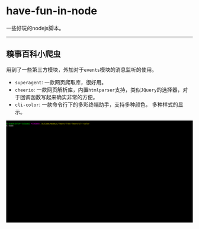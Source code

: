 # have-fun-in-node
一些好玩的nodejs脚本。


---

## 糗事百科小爬虫

用到了一些第三方模块，外加对于`events`模块的消息监听的使用。

- `superagent`: 一款网页爬取库，很好用。
- `cheerio`: 一款网页解析库，内置`htmlparser`支持，类似`JQuery`的选择器，对于回调函数写起来确实非常的方便。
- `cli-color`: 一款命令行下的多彩终端助手，支持多种颜色， 多种样式的显示。

![对于糗事百科的小小爬虫实现](https://github.com/guoruibiao/have-fun-in-node/raw/master/qiubai/nodejs-qiubai.gif)
